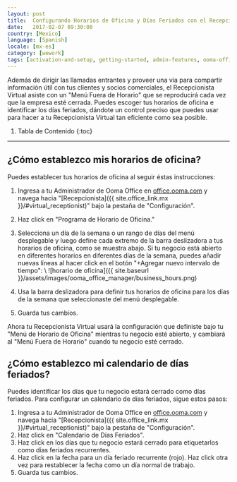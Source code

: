 ```yaml
---
layout: post
title:  Configurando Horarios de Oficina y Días Feriados con el Recepcionista Virtual
date:   2017-02-07 09:30:00
country: [Mexico]
language: [Spanish]
locale: [mx-es]
category: [wework]
tags: [activation-and-setup, getting-started, admin-features, ooma-office-manager, wework]
---
```


Además de dirigir las llamadas entrantes y proveer una vía para compartir información útil con tus clientes y socios comerciales, el Recepcionista Virtual asiste con un "Menú Fuera de Horario" que se reproducirá cada vez que la empresa esté cerrada. Puedes escoger tus horarios de oficina e identificar los días feriados, dándote un control preciso que puedes usar para hacer a tu Recepcionista Virtual tan eficiente como sea posible.

1. Tabla de Contenido
{:toc}
* * *

## ¿Cómo establezco mis horarios de oficina?

Puedes establecer tus horarios de oficina al seguir éstas instrucciones:
1. Ingresa a tu Administrador de Ooma Office en [office.ooma.com](office.ooma.com) y navega hacia "[Recepcionista]({{ site.office_link.mx }}/#virtual_receptionist)" bajo la pestaña de "Configuración".
2. Haz click en "Programa de Horario de Oficina."
3. Selecciona un día de la semana o un rango de días del menú desplegable y luego define cada extremo de la barra deslizadora a tus horarios de oficina, como se muestra abajo. Si tu negocio está abierto en diferentes horarios en diferentes días de la semana, puedes añadir nuevas líneas al hacer click en el botón "+Agregar nuevo intervalo de tiempo": \\
   ![horario de oficina]({{ site.baseurl }}/assets/images/ooma_office_manager/business_hours.png)

4. Usa la barra deslizadora para definir tus horarios de oficina para los días de la semana que seleccionaste del menú desplegable.
5. Guarda tus cambios.

Ahora tu Recepcionista Virtual usará la configuración que definiste bajo tu "Menú de Horario de Oficina" mientras tu negocio esté abierto, y cambiará al "Menú Fuera de Horario" cuando tu negocio esté cerrado.

## ¿Cómo establezco mi calendario de días feriados?

Puedes identificar los días que tu negocio estará cerrado como días feriados. Para configurar un calendario de días feriados, sigue estos pasos:

1. Ingresa a tu Administrador de Ooma Office en [office.ooma.com](office.ooma.com) y navega hacia "[Recepcionista]({{ site.office_link.mx }}/#virtual_receptionist)" bajo la pestaña de "Configuración".
2. Haz click en "Calendario de Días Feriados".
3. Haz click en los días que tu negocio estará cerrado para etiquetarlos como días feriados recurrentes.
4. Haz click en la fecha para un día feriado recurrente (rojo). Haz click otra vez para restablecer la fecha como un día normal de trabajo.
5. Guarda tus cambios.